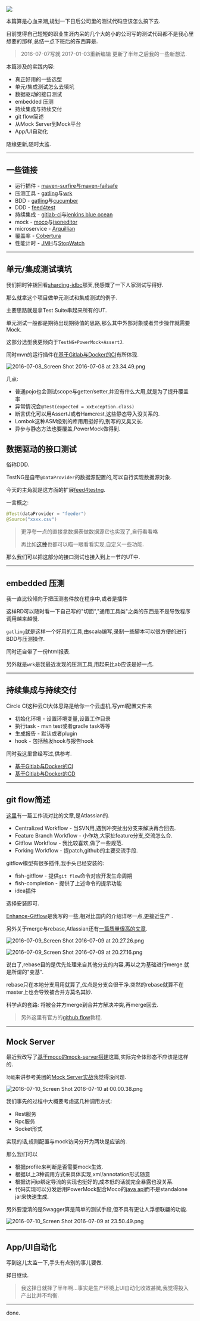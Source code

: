 ![](https://o4dyfn0ef.qnssl.com/image/2017-01-03-icon-sencha-test-cli.png?imageView2/2/h/300) 

本篇算是心血来潮,规划一下日后公司里的测试代码应该怎么搞下去. 

目前觉得自己短短的职业生涯内呆的几个大的小的公司写的测试代码都不是我心里想要的那样,总结一点下班后的东西算是. 

> 2016-07-07写就 2017-01-03重新编辑 更新了半年之后我的一些新想法. 

本篇涉及的实践内容: 

- 真正好用的一些选型
- 单元/集成测试怎么去填坑
- 数据驱动的接口测试
- embedded 压测
- 持续集成与持续交付
- git flow简述
- 从Mock Server到Mock平台
- App/UI自动化

随缘更新,随时太监. 

- - - - -- 

## 一些链接 

- 运行插件 - [maven-surfire与maven-failsafe](http://maven.apache.org/plugins/index.html)
- 压测工具 - [gatling](http://gatling.io/#/)与[wrk](https://github.com/wg/wrk)
- BDD - [gatling](http://gatling.io/#/)与[cucumber](https://cucumber.io)
- DDD - [feed4test](http://databene.org/feed4testng.html)
- 持续集成 - [gitlab-ci](https://about.gitlab.com/gitlab-ci/)与[jenkins blue ocean](https://jenkins.io/projects/blueocean/)
- mock - [moco](https://github.com/dreamhead/moco)与[jsoneditor](https://github.com/josdejong/jsoneditor)
- microservice - [Arquillian](http://arquillian.org)
- 覆盖率 - [Cobertura](http://cobertura.github.io/cobertura/)
- 性能计时 - [JMH](http://hg.openjdk.java.net/code-tools/jmh/file/tip/jmh-samples/src/main/java/org/openjdk/jmh/samples/)与[StopWatch](https://github.com/google/guava/blob/master/guava/src/com/google/common/base/Stopwatch.java) 

- - - - -- 

## 单元/集成测试填坑  

我们把时钟拨回看[sharding-jdbc](https://www.slahser.com/2016/06/25/当当的sharding-jdbc源码解读/)那天,我感慨了一下人家测试写得好. 

那么就拿这个项目做单元测试和集成测试的例子. 

主要思路就是拿Test Suite串起来所有的UT. 

单元测试一般都是期待出现期待值的思路,那么其中外部对象或者异步操作就需要Mock. 

这部分选型我更倾向于`TestNG+PowerMock+AssertJ`. 

同时mvn的运行插件在[基于Gitlab与Docker的CI](https://www.slahser.com/2016/09/07/基于Gitlab与Docker的CI/)有所体现. 
  
![2016-07-08_Screen Shot 2016-07-08 at 23.34.49.png](https://o4dyfn0ef.qnssl.com/image/2016-07-08_Screen%20Shot%202016-07-08%20at%2023.34.49.png?imageView2/2/h/400) 

几点: 

- 普通pojo也会测试scope与getter/setter,并没有什么大用,就是为了提升覆盖率
- 异常情况会`@Test(expected = xxException.class)`
- 断言优化可以用AssertJ或者Hamcrest,这些静态导入没关系的. 
- Lombok这种ASM级别的库用用挺好的,别写的又臭又长. 
- 异步与静态方法也要覆盖,PowerMock做得到. 

## 数据驱动的接口测试 

俗称DDD. 

TestNG是自带`@DataProvider`的数据源配置的,可以自行实现数据源对象.  

今天的主角就是这方面的扩展[feed4testng](http://databene.org/feed4testng.html). 

一言概之: 

```java
@Test(dataProvider = "feeder")
@Source("xxxx.csv")
``` 

> 更浮夸一点的直接拿数据表做数据源它也实现了,自行看看咯 
>
> 再比如[这种](https://github.com/superproxy/test-data-provider)也都可以瞄一眼看看实现,自定义一些功能. 

那么我们可以把这部分的接口测试也接入到上一节的UT中. 

- - - - - 

## embedded 压测 

我一直比较倾向于把压测套件放在程序中,或者是插件 

这样RD可以随时看一下自己写的"切面","通用工具类"之类的东西是不是导致程序调用越来越慢. 

`gatling`就是这样一个好用的工具,由scala编写,录制一些脚本可以很方便的进行BDD与压测操作. 

同时还自带了一份html报表. 

另外就是`wrk`是我最近发现的压测工具,用起来比ab应该是好一点. 

- - - - - 

## 持续集成与持续交付

Circle CI这种云CI大体思路是给你一个云虚机,写yml配置文件来 

- 初始化环境 - 设置环境变量,设置工作目录
- 执行task - mvn test或者gradle task等等
- 生成报告 - 默认或者plugin
- hook - 包括触发hook与报告hook

同时我这里曾经写过,供参考. 

- [基于Gitlab与Docker的CI](https://www.slahser.com/2016/09/07/基于Gitlab与Docker的CI/)
- [基于Gitlab与Docker的CD](https://www.slahser.com/2016/09/08/基于Gitlab与Docker的CD/)

- - - - - 

## git flow简述 

[这里](https://www.atlassian.com/git/tutorials/comparing-workflows/)有一篇工作流对比的文章,是Atlassian的. 

- Centralized Workflow - 当SVN用,遇到冲突扯出分支来解决再合回去. 
- Feature Branch Workflow - 小作坊,大家扯feature分支,交流怎么合. 
- Gitflow Workflow - 我比较喜欢,做了一些规范.
- Forking Workflow - 提patch,github的主要交流手段. 

gitflow模型有很多插件,我手头已经安装的: 

- fish-gitflow - 提供`git flow`命令对应开发生命周期
- fish-completion - 提供了上述命令的提示功能
- idea插件

选择安装即可. 

[Enhance-Gitflow](https://www.slahser.com/2016/11/26/Enhance-Gitflow/)是我写的一些,相对比国内的介绍详尽一点,更接近生产 . 

另外关于merge与rebase,Atlassian还有[一篇质量很高的文章](https://www.atlassian.com/git/tutorials/merging-vs-rebasing/conceptual-overview). 

![2016-07-09_Screen Shot 2016-07-09 at 20.27.26.png](https://o4dyfn0ef.qnssl.com/image/2016-07-09_Screen%20Shot%202016-07-09%20at%2020.27.26.png?imageView2/2/h/300)

![2016-07-09_Screen Shot 2016-07-09 at 20.27.16.png](https://o4dyfn0ef.qnssl.com/image/2016-07-09_Screen%20Shot%202016-07-09%20at%2020.27.16.png?imageView2/2/h/300)

说白了,rebase目的是优先处理来自其他分支的内容,再以之为基础进行merge.就是所谓的"变基". 

rebase只在本地分支用用就算了,优点是分支会很干净.突然的rebase就算不在master上也会导致被合并方莫名其妙. 

科学点的套路: 将被合并方merge到合并方解决冲突,再merge回去.  

> 另外这里有官方的[github flow](https://guides.github.com/introduction/flow/)教程. 

- - - - - 

## Mock Server 

最近我改写了[基于moco的mock-server搭建](https://www.slahser.com/2016/12/22/基于moco的mock-server搭建/)这篇,实际完全体形态不应该是这样的. 

`功能`来讲参考美团的[Mock Server实战](http://tech.meituan.com/mock-server-in-action.html)我觉得没问题. 

![2016-07-10_Screen Shot 2016-07-10 at 00.00.38.png](https://o4dyfn0ef.qnssl.com/image/2016-07-10_Screen%20Shot%202016-07-10%20at%2000.00.38.png?imageView2/2/h/300) 

我们事先的过程中大概要考虑这几种调用方式: 

- Rest服务
- Rpc服务
- Socket形式

实现的话,规则配置与mock访问分开为两块是应该的. 

那么我们可以 

- 根据profile来判断是否需要mock生效.
- 根据以上3种调用方式来具体实现,xml/annotation形式随意
- 根据访问ip绑定导流的实现也挺好的,成本低的话就完全暴露也没关系. 
- 代码实现可以分发后用PowerMock配合Moco的[java api](https://github.com/dreamhead/moco/tree/master/moco-doc)而不是standalone jar来快速生成. 

另外要澄清的是Swagger算是简单的测试手段,但不具有更让人浮想联翩的功能. 

![2016-07-10_Screen Shot 2016-07-09 at 23.50.49.png](https://o4dyfn0ef.qnssl.com/image/2016-07-10_Screen%20Shot%202016-07-09%20at%2023.50.49.png?imageView2/2/h/160) 

- - - - - 

## App/UI自动化 

写到这儿太监一下,手头有点别的事儿要做. 

择日继续. 

> 我这择日就择了半年啊...事实是生产环境上UI自动化收效甚微,我觉得投入产出比并不均衡. 

- - - - -- 

done. 





 


